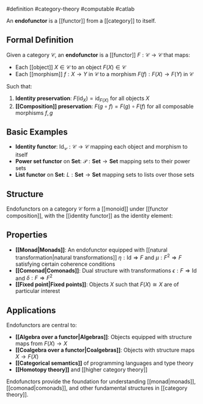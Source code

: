 #definition #category-theory #computable #catlab

An **endofunctor** is a [[functor]] from a [[category]] to itself.

## Formal Definition

Given a category $\mathcal{C}$, an **endofunctor** is a [[functor]] $F: \mathcal{C} \to \mathcal{C}$ that maps:

- Each [[object]] $X \in \mathcal{C}$ to an object $F(X) \in \mathcal{C}$
- Each [[morphism]] $f: X \to Y$ in $\mathcal{C}$ to a morphism $F(f): F(X) \to F(Y)$ in $\mathcal{C}$

Such that:

1. **Identity preservation**: $F(\text{id}_X) = \text{id}_{F(X)}$ for all objects $X$
2. **[[Composition]] preservation**: $F(g \circ f) = F(g) \circ F(f)$ for all composable morphisms $f, g$

## Basic Examples

- **Identity functor**: $\text{Id}_{\mathcal{C}}: \mathcal{C} \to \mathcal{C}$ mapping each object and morphism to itself
- **Power set functor** on $\mathbf{Set}$: $\mathcal{P}: \mathbf{Set} \to \mathbf{Set}$ mapping sets to their power sets
- **List functor** on $\mathbf{Set}$: $L: \mathbf{Set} \to \mathbf{Set}$ mapping sets to lists over those sets

## Structure

Endofunctors on a category $\mathcal{C}$ form a [[monoid]] under [[functor composition]], with the [[identity functor]] as the identity element:

<!-- \begin{tikzcd} \mathcal{C} \arrow[r, "F", bend left] \arrow[r, "G \circ F"', bend right] & \mathcal{C} \arrow[l, "G", bend left] \end{tikzcd} -->

## Properties

- **[[Monad|Monads]]**: An endofunctor equipped with [[natural transformation|natural transformations]] $\eta: \text{Id} \Rightarrow F$ and $\mu: F^2 \Rightarrow F$ satisfying certain coherence conditions
- **[[Comonad|Comonads]]**: Dual structure with transformations $\epsilon: F \Rightarrow \text{Id}$ and $\delta: F \Rightarrow F^2$
- **[[Fixed point|Fixed points]]**: Objects $X$ such that $F(X) \cong X$ are of particular interest

## Applications

Endofunctors are central to:

- **[[Algebra over a functor|Algebras]]**: Objects equipped with structure maps from $F(X) \to X$
- **[[Coalgebra over a functor|Coalgebras]]**: Objects with structure maps $X \to F(X)$
- **[[Categorical semantics]]** of programming languages and type theory
- **[[Homotopy theory]]** and [[higher category theory]]

Endofunctors provide the foundation for understanding [[monad|monads]], [[comonad|comonads]], and other fundamental structures in [[category theory]].